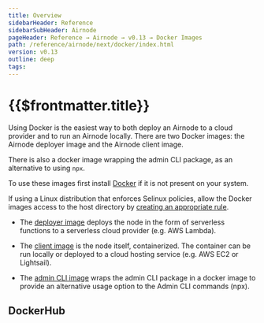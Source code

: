 ```yaml
---
title: Overview
sidebarHeader: Reference
sidebarSubHeader: Airnode
pageHeader: Reference → Airnode → v0.13 → Docker Images
path: /reference/airnode/next/docker/index.html
version: v0.13
outline: deep
tags:
---
```


<VersionWarning/>

<PageHeader/>

<SearchHighlight/>

<FlexStartTag/>

# {{$frontmatter.title}}

Using Docker is the easiest way to both deploy an Airnode to a cloud provider
and to run an Airnode locally. There are two Docker images: the Airnode deployer
image and the Airnode client image.

There is also a docker image wrapping the admin CLI package, as an alternative
to using `npx`.

To use these images first install [Docker](https://docs.docker.com/get-docker/)
if it is not present on your system.

If using a Linux distribution that enforces Selinux policies, allow the Docker
images access to the host directory by
[creating an appropriate rule](https://stackoverflow.com/questions/24288616/permission-denied-on-accessing-host-directory-in-docker).

- The [deployer image](/reference/airnode/next/docker/deployer-image.md) deploys
  the node in the form of serverless functions to a serverless cloud provider
  (e.g. AWS Lambda).

- The [client image](/reference/airnode/next/docker/client-image.md) is the node
  itself, containerized. The container can be run locally or deployed to a cloud
  hosting service (e.g. AWS EC2 or Lightsail).

- The [admin CLI image](/reference/airnode/next/docker/admin-cli-image.md) wraps
  the admin CLI package in a docker image to provide an alternative usage option
  to the Admin CLI commands (npx).

## DockerHub

<DockerHubImages/>

<FlexEndTag/>
